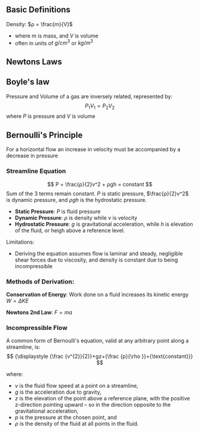 

## Basic Definitions


Density: $ρ = \frac{m}{V}$
- where $m$ is mass, and $V$ is volume
- often in units of $g/cm^3$ or $kg/m^3$
## Newtons Laws


## Boyle's law
Pressure and Volume of a gas are inversely related, represented by:
$$
P_{1}V_{1} = P_{2}V_{2}
$$
where $P$ is pressure and $V$ is volume

## Bernoulli's Principle
For a horizontal flow an increase in velocity must be accompanied by a decrease in pressure

### Streamline Equation
$$
P + \frac{ρ}{2}v^2 + ρgh = constant
$$
Sum of the 3 terms remain constant. $P$ is static pressure, $\frac{ρ}{2}v^2$ is dynamic pressure, and $ρgh$ is the hydrostatic pressure.
- **Static Pressure**: $P$ is fluid pressure
- **Dynamic Pressure**: $ρ$ is density while $v$ is velocity
- **Hydrostatic Pressure**: $g$ is gravitational acceleration, while $h$ is elevation of the fluid, or heigh above a reference level.

Limitations:
- Deriving the equation assumes flow is laminar and steady, negligible shear forces due to viscosity, and density is constant due to being incompressible

### Methods of Derivation:
**Conservation of Energy**: Work done on a fluid increases its kinetic energy $W = \Delta KE$

**Newtons 2nd Law**: $F = ma$

### Incompressible Flow
A common form of Bernoulli's equation, valid at any arbitrary point along a streamline, is:
$$
{\displaystyle {\frac {v^{2}}{2}}+gz+{\frac {p}{\rho }}={\text{constant}}}	
$$

where:

- $v$ is the fluid flow speed at a point on a streamline,
- $g$ is the acceleration due to gravity,
- $z$ is the elevation of the point above a reference plane, with the positive z-direction pointing upward – so in the direction opposite to the gravitational acceleration,
- $p$ is the pressure at the chosen point, and
- $ρ$ is the density of the fluid at all points in the fluid.
